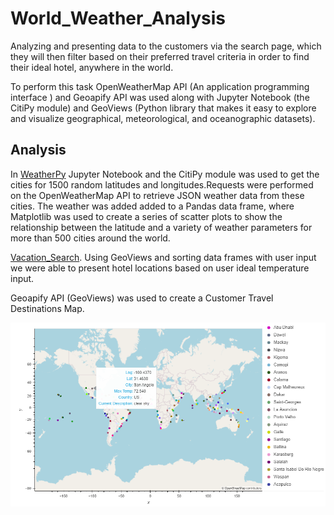 # World_Weather_Analysis
Analyzing and presenting data to the customers via the search page, which they will then filter based on their preferred travel criteria in order to find their ideal hotel, anywhere in the world.

To perform this task OpenWeatherMap API (An application programming interface ) and  Geoapify API was used along with  Jupyter Notebook (the CitiPy module) and GeoViews (Python library that makes it easy to explore and visualize geographical, meteorological, and oceanographic datasets). 

## Analysis
In [WeatherPy](https://github.com/MilosPopov007/World_Weather_Analysis/blob/main/WeatherPy.ipynb) Jupyter Notebook and the CitiPy module was used to get the cities for  1500 random latitudes and longitudes.Requests were performed on the OpenWeatherMap API to retrieve JSON weather data from these cities. The weather was added added to a Pandas data frame, where  Matplotlib was used to create a series of scatter plots to show the relationship between the latitude and a variety of weather parameters for more than 500 cities around the world.



[Vacation_Search](https://github.com/MilosPopov007/World_Weather_Analysis/blob/main/Vacation_Search/Vacation_Search.ipynb). Using GeoViews and sorting data frames with user input we were able to present hotel locations based on user ideal temperature input. 

Geoapify API (GeoViews) was used to create a Customer Travel Destinations Map. 

![This is an image](https://github.com/MilosPopov007/World_Weather_Analysis/blob/main/Vacation_Search/WeatherPy_vacation_map.png)




